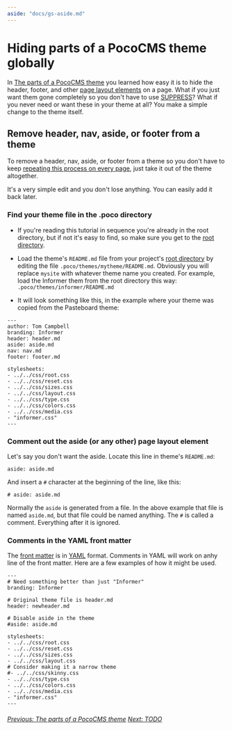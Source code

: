 ```yaml
---
aside: "docs/gs-aside.md"
---
```


# Hiding parts of a PocoCMS theme globally

In [The parts of a PocoCMS theme](gs-parts-of-theme.html) you learned how
easy it is to hide the header, footer, and other [page layout elements](glosssary.html#layout-element) on a page. What if you just want them gone completely so you don't have 
to use [SUPPRESS](glossary.html#suppress)? What
if you never need or want these in your theme at all? You make a simple
  change to the theme itself.

## Remove header, nav, aside, or footer from a theme

To remove a header, nav, aside, or footer from a theme so you don't have to 
keep [repeating this process on every page](gs-parts-of-theme.html#hiding-header-nav-aside-or-footer-on-a-per-page-basis), just take it out of the theme altogether.

It's a very simple edit and you don't lose anything. You can easily add it back later.

### Find your theme file in the .poco directory

* If you're reading this tutorial in sequence you're already in the
root directory, but if not it's easy to find, so 
make sure you get to the [root directory](glossary.html#root-directory).
 
* Load the theme's `README.md` file from your project's [root directory](#glossary.html#root-directory) by editing the file `.poco/themes/mytheme/README.md`. Obviously
you will replace `mysite` with whatever theme name you created.
For example, load the Informer them from the root directory
this way: `.poco/themes/informer/README.md` 
* It will look something like this, in the example where your
theme was copied from the Pasteboard theme:

```
---
author: Tom Campbell
branding: Informer
header: header.md
aside: aside.md
nav: nav.md
footer: footer.md

stylesheets:
- ../../css/root.css
- ../../css/reset.css
- ../../css/sizes.css
- ../../css/layout.css
- ../../css/type.css
- ../../css/colors.css
- ../../css/media.css
- "informer.css"
---
```

### Comment out the aside (or any other) page layout element  

Let's say you don't want the aside. Locate this line 
in theme's `README.md`:

```
aside: aside.md
```

And insert a `#` character at the beginning of the line, like this:

```
# aside: aside.md
```

Normally the `aside` is generated from a file. In the above example
that file is named `aside.md`, but that file could be named anything.
The `#` is called a comment. Everything after it is ignored.

### Comments in the YAML front matter

The [front matter](glossary.html#front-matter) is in [YAML](yaml-usage.html)
format. Comments in YAML will work on anhy line of the front matter. 
Here are a few examples of how it might be used.

```
---
# Need something better than just "Informer"
branding: Informer 

# Original theme file is header.md
header: newheader.md

# Disable aside in the theme
#aside: aside.md

stylesheets:
- ../../css/root.css
- ../../css/reset.css
- ../../css/sizes.css
- ../../css/layout.css
# Consider making it a narrow theme
#- ../../css/skinny.css
- ../../css/type.css
- ../../css/colors.css
- ../../css/media.css
- "informer.css"
---
```




###### [Previous: The parts of a PocoCMS theme](gs-parts-of-theme.html) [Next: TODO](.html)

